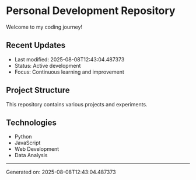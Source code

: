 # Personal Development Repository

Welcome to my coding journey! 

## Recent Updates
- Last modified: 2025-08-08T12:43:04.487373
- Status: Active development
- Focus: Continuous learning and improvement

## Project Structure
This repository contains various projects and experiments.

## Technologies
- Python
- JavaScript  
- Web Development
- Data Analysis

---
Generated on: 2025-08-08T12:43:04.487373

